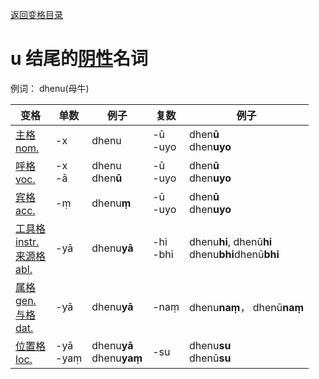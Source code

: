 [返回变格目录](summary.md)

# u 结尾的[阴性](feminine.md)名词

例词： dhenu(母牛)

| 变格 | 单数 | 例子 |复数 | 例子 |
| --- | ----- | ------ |---- | ---- |
| [主格<br>nom.](nom.md) |-x  |dhenu  |-ū<br>-uyo  |dhen**ū**<br>dhen**uyo**  |
| [呼格<br>voc.](voc.md) |-x<br>-ā  |dhenu<br>dhen**ū**  |-ū<br>-uyo  |dhen**ū**<br>dhen**uyo**  |
| [宾格<br>acc.](acc.md) |-ṃ  |dhenu**ṃ**  |-ū<br>-uyo  |dhen**ū**<br>dhen**uyo**  |
| [工具格<br>instr.](instr.md)<br>[来源格<br>abl.](abl.md)  |-yā  |dhenu**yā**  |-hi<br>-bhi  |dhenu**hi**, dhenū**hi**<br>dhenu**bhi**dhenū**bhi** | 
| [属格<br>gen.](gen.md)<br> [与格<br>dat.](dat.md)  |-yā  |dhenu**yā**  |-naṃ  |dhenu**naṃ**， dhenū**naṃ**|
| [位置格<br>loc.](loc.md) |-yā<br>-yaṃ  |dhenu**yā**<br>dhenu**yaṃ**  |-su  |dhenu**su**<br>dhenū**su**  |
